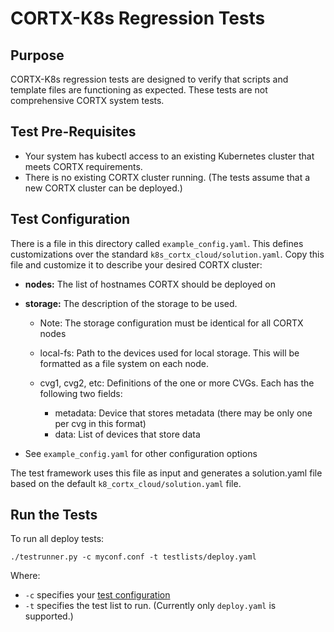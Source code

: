# CORTX-K8s Regression Tests

## Purpose
CORTX-K8s regression tests are designed to verify that scripts and
template files are functioning as expected.  These tests are not
comprehensive CORTX system tests.

## Test Pre-Requisites
  * Your system has kubectl access to an existing Kubernetes cluster that meets CORTX requirements.
  * There is no existing CORTX cluster running.  (The tests assume that a new CORTX cluster can be deployed.)

## Test Configuration
There is a file in this directory called `example_config.yaml`.  This defines customizations
over the standard `k8s_cortx_cloud/solution.yaml`.  Copy this file and customize it to
describe your desired CORTX cluster:

  * **nodes:** The list of hostnames CORTX should be deployed on
  * **storage:** The description of the storage to be used.

    * Note: The storage configuration must be identical for all CORTX nodes
    * local-fs: Path to the devices used for local storage.  This will be formatted as a file system on each node.
    * cvg1, cvg2, etc: Definitions of the one or more CVGs.  Each has the following two fields:

      * metadata: Device that stores metadata (there may be only one per cvg in this format)
      * data: List of devices that store data

  * See `example_config.yaml` for other configuration options

The test framework uses this file as input and generates a solution.yaml file based on the
default `k8_cortx_cloud/solution.yaml` file.

## Run the Tests
To run all deploy tests:
```text
./testrunner.py -c myconf.conf -t testlists/deploy.yaml
```
Where:
  * `-c` specifies your [test configuration](#test-configuration)
  * `-t` specifies the test list to run.  (Currently only `deploy.yaml` is supported.)
